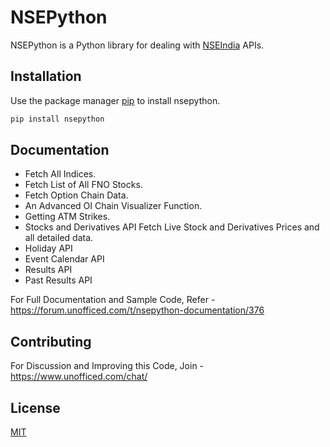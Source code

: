 # NSEPython

NSEPython is a Python library for dealing with [NSEIndia](nseindia.com) APIs.

## Installation

Use the package manager [pip](https://pypi.org/project/nsepython/) to install nsepython.

```bash
pip install nsepython
```
## Documentation

- Fetch All Indices.
- Fetch List of All FNO Stocks.
- Fetch Option Chain Data.
- An Advanced OI Chain Visualizer Function.
- Getting ATM Strikes.
- Stocks and Derivatives API Fetch Live Stock and Derivatives Prices and all detailed data.
- Holiday API
- Event Calendar API
- Results API
- Past Results API

For Full Documentation and Sample Code, Refer - https://forum.unofficed.com/t/nsepython-documentation/376

## Contributing
For Discussion and Improving this Code, Join - https://www.unofficed.com/chat/

## License
[MIT](https://choosealicense.com/licenses/mit/)
